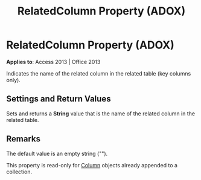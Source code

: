 ﻿---
title: RelatedColumn Property (ADOX)
TOCTitle: RelatedColumn Property (ADOX)
ms:assetid: aaa20945-e2f2-a93f-e23a-7a0cfdc9641a
ms:mtpsurl: https://msdn.microsoft.com/en-us/library/JJ249791(v=office.15)
ms:contentKeyID: 48546955
ms.date: 09/18/2015
mtps_version: v=office.15
---

# RelatedColumn Property (ADOX)


**Applies to**: Access 2013 | Office 2013

Indicates the name of the related column in the related table (key columns only).

## Settings and Return Values

Sets and returns a **String** value that is the name of the related column in the related table.

## Remarks

The default value is an empty string ("").

This property is read-only for [Column](column-object-adox.md) objects already appended to a collection.

